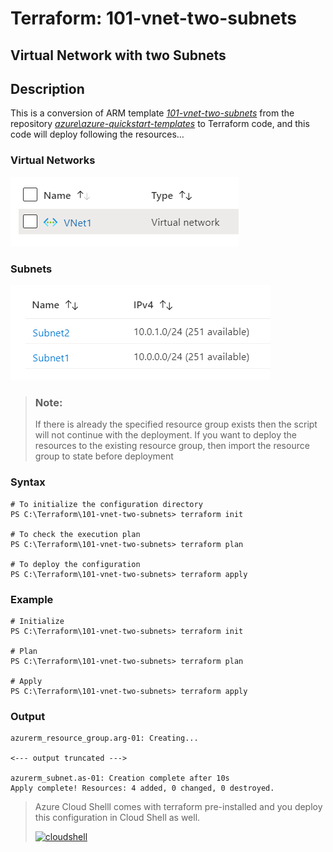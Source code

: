 # Terraform: 101-vnet-two-subnets 
## Virtual Network with two Subnets
## Description
This is a conversion of ARM template *[101-vnet-two-subnets](https://github.com/Azure/azure-quickstart-templates/tree/master/101-vnet-two-subnets)* from the repository *[azure\azure-quickstart-templates](https://github.com/Azure/azure-quickstart-templates)* to Terraform code, and this code will deploy following the resources…

### Virtual Networks
![output](images/virtualnetwork.png)  
    
### Subnets
![output](images/subnets.png) 

> ### Note:
> If there is already the specified resource group exists then the script will not continue with the deployment. If you want to deploy the resources to the existing resource group, then import the resource group to state before deployment

### Syntax
```
# To initialize the configuration directory
PS C:\Terraform\101-vnet-two-subnets> terraform init 

# To check the execution plan
PS C:\Terraform\101-vnet-two-subnets> terraform plan

# To deploy the configuration
PS C:\Terraform\101-vnet-two-subnets> terraform apply
``` 

### Example
```
# Initialize
PS C:\Terraform\101-vnet-two-subnets> terraform init

# Plan
PS C:\Terraform\101-vnet-two-subnets> terraform plan

# Apply
PS C:\Terraform\101-vnet-two-subnets> terraform apply 
````

### Output

```
azurerm_resource_group.arg-01: Creating...

<--- output truncated --->

azurerm_subnet.as-01: Creation complete after 10s
Apply complete! Resources: 4 added, 0 changed, 0 destroyed.
```
>Azure Cloud Shelll comes with terraform pre-installed and you deploy this configuration in Cloud Shell as well.
>
>[![cloudshell](images/cloudshell.png)](https://shell.azure.com)